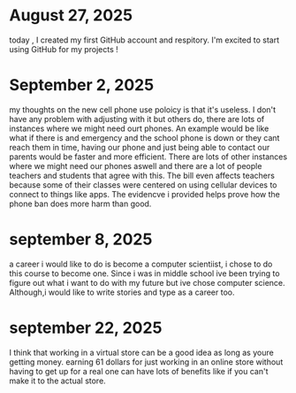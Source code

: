 # August 27, 2025
today , I created my first GitHub account and respitory. I'm excited to start using GitHub for my projects !
# September 2, 2025
my thoughts on the new cell phone use poloicy is that it's useless. I don't have any problem with adjusting with it but others do, there are lots of instances where we might need ourt phones. An example would be like what if there is and emergency and the school phone is down or they cant reach them in time, having our phone and just being able to contact our parents would be faster and more efficient. There are lots of other instances where we might need our phones aswell and there are a lot of people teachers and students that agree with this. The bill even affects teachers because some of their classes were centered on using cellular devices to connect to things like apps. The evidencve i provided helps prove how the phone ban does more harm than good. 
# september 8, 2025
a career i would like to do is become a computer scientiist, i chose to do this course to become one. Since i was in middle school ive been trying to figure out what i want to do with my future but ive chose computer science. Although,i would like to write stories and type as a career too. 
# september 22, 2025
I think that working in a virtual store can be a good idea as long as youre getting money. earning 61 dollars for just working in an online store without having to get up for a real one can have lots of benefits like if you can't make it to the actual store. 
